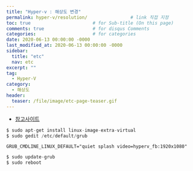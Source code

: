 ```yaml
---
title: "Hyper-v : 해상도 변경"
permalink: hyper-v/resolution/                # link 직접 지정
toc: true                       # for Sub-title (On this page)
comments: true                  # for disqus Comments
categories:                     # for categories
date: 2020-06-13 00:00:00 -0000
last_modified_at: 2020-06-13 00:00:00 -0000
sidebar:
  title: "etc"
  nav: etc
excerpt: ""
tag:
  - Hyper-V
category:
  - 해상도
header:
  teaser: /file/image/etc-page-teaser.gif
---
```


* [참고사이트](https://qastack.kr/superuser/518484/how-can-i-increase-the-hyper-v-display-resolution)

```s
$ sudo apt-get install linux-image-extra-virtual
$ sudo gedit /etc/default/grub
```

```
GRUB_CMDLINE_LINUX_DEFAULT="quiet splash video=hyperv_fb:1920x1080"
```

```s
$ sudo update-grub
$ sudo reboot
```
